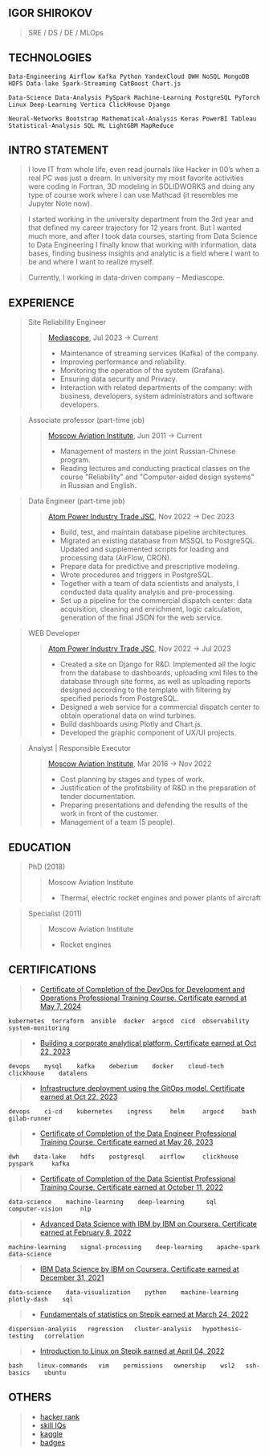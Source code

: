 ## IGOR SHIROKOV

> SRE / DS / DE / MLOps

## TECHNOLOGIES

    Data-Engineering Airflow Kafka Python YandexCloud DWH NoSQL MongoDB HDFS Data-lake Spark-Streaming CatBoost Chart.js
    
    Data-Science Data-Analysis PySpark Machine-Learning PostgreSQL PyTorch Linux Deep-Learning Vertica ClickHouse Django
    
    Neural-Networks Bootstrap Mathematical-Analysis Keras PowerBI Tableau Statistical-Analysis SQL ML LightGBM MapReduce

## INTRO STATEMENT

> I love IT from whole life, even read journals like Hacker in 00’s when a real PC was just a dream. In university my most favorite activities were coding in Fortran, 3D modeling in SOLIDWORKS and doing any type of course work where I can use Mathcad (it resembles me Jupyter Note now).

> I started working in the university department from the 3rd year and that defined my career trajectory for 12 years front. But I wanted much more, and after I took data courses, starting from Data Science to Data Engineering I finally know that working with information, data bases, finding business insights and analytic is a field where I want to be and where I want to realize myself.

> Currently, I working in data-driven company – Mediascope.

## EXPERIENCE

> Site Reliability Engineer
>> [Mediascope](https://mediascope.net/),
>> Jul 2023 → Current
>> * Maintenance of streaming services (Kafka) of the company.
>> * Improving performance and reliability.
>> * Monitoring the operation of the system (Grafana).
>> * Ensuring data security and Privacy.
>> * Interaction with related departments of the company: with business, developers, system administrators and software developers.

> Associate professor (part-time job)
>> [Moscow Aviation Institute](https://en.mai.ru/), 
>> Jun 2011 → Current
>> * Management of masters in the joint Russian-Chinese program.
>> * Reading lectures and conducting practical classes on the course "Reliability" and "Computer-aided design systems" in Russian and English.

> Data Engineer (part-time job)
>> [Atom Power Industry Trade JSC](https://en.apsbt.ru/),
>> Nov 2022 → Dec 2023
>> * Build, test, and maintain database pipeline architectures.
>> * Migrated an existing database from MSSQL to PostgreSQL. Updated and supplemented scripts for loading and processing data (AirFlow, CRON).
>> * Prepare data for predictive and prescriptive modeling.
>> * Wrote procedures and triggers in PostgreSQL.
>> * Together with a team of data scientists and analysts, I conducted data quality analysis and pre-processing.
>> * Set up a pipeline for the commercial dispatch center: data acquisition, cleaning and enrichment, logic calculation, generation of the final JSON for the web service.

> WEB Developer
>> [Atom Power Industry Trade JSC](https://en.apsbt.ru/),
>> Nov 2022 → Jul 2023
>> * Created a site on Django for R&D. Implemented all the logic from the database to dashboards, uploading xml files to the database through site forms, as well as uploading reports designed according to the template with filtering by specified periods from PostgreSQL.
>> * Designed a web service for a commercial dispatch center to obtain operational data on wind turbines.
>> * Build dashboards using Plotly and Chart.js.
>> * Developed the graphic component of UX/UI projects.

> Analyst | Responsible Executor
>> [Moscow Aviation Institute](https://en.mai.ru/),
>> Mar 2016 → Nov 2022
>> * Cost planning by stages and types of work.
>> * Justification of the profitability of R&D in the preparation of tender documentation.
>> * Preparing presentations and defending the results of the work in front of the customer.
>> * Management of a team (5 people).

## EDUCATION

> PhD (2018)
>> Moscow Aviation Institute
>> * Thermal, electric rocket engines and power plants of aircraft

> Specialist (2011)
>> Moscow Aviation Institute
>> * Rocket engines

## CERTIFICATIONS

> * [Certificate of Completion of the DevOps for Development and Operations Professional Training Course. Certificate earned at May 7, 2024](https://disk.yandex.ru/i/eQzNuePG6qFLqQ)
    
    kubernetes  terraform  ansible  docker  argocd  cicd  observability  system-monitoring

> * [Building a corporate analytical platform. Certificate earned at Oct 22, 2023](https://disk.yandex.ru/i/vM50Gb0RBsBV9w)
    
    devops    mysql    kafka    debezium    docker    cloud-tech    clickhouse    datalens

> * [Infrastructure deployment using the GitOps model. Certificate earned at Oct 22, 2023](https://disk.yandex.ru/i/bmnQ93UF92eovQ)
    
    devops    ci-cd    kubernetes    ingress     helm     argocd     bash     gilab-runner

> * [Certificate of Completion of the Data Engineer Professional Training Course. Certificate earned at May 26, 2023](https://disk.yandex.ru/i/xscI6hf5QhWj3g)
    
    dwh    data-lake    hdfs    postgresql    airflow     clickhouse     pyspark     kafka

> * [Certificate of Completion of the Data Scientist Professional Training Course. Certificate earned at October 11, 2022](https://disk.yandex.ru/i/U9dBo55xGPU1Rw)
    
    data-science    machine-learning    deep-learning      sql     computer-vision     nlp

> * [Advanced Data Science with IBM by IBM on Coursera. Certificate earned at February 8, 2022](https://coursera.org/share/786097aa73e892c6bef06d12b74059db)
    
    machine-learning    signal-processing    deep-learning    apache-spark    data-science
    
> * [IBM Data Science by IBM on Coursera. Certificate earned at December 31, 2021](https://coursera.org/share/37873ff936bce6ddadef2d4f6b36bdcb)
    
    data-science    data-visualization    python    machine-learning    plotly-dash    sql
    
> * [Fundamentals of statistics on Stepik earned at March 24, 2022](https://stepik.org/cert/1447548)
    
    dispersion-analysis   regression   cluster-analysis   hypothesis-testing   correlation

> * [Introduction to Linux on Stepik earned at April 04, 2022](https://stepik.org/cert/1462921)
    
    bash    linux-commands   vim    permissions   ownership    wsl2   ssh-basics    ubuntu

## OTHERS
> * [hacker rank](https://www.hackerrank.com/Igor_Shirokov)
> * [skill IQs](https://app.pluralsight.com/profile/igor-shirokov)
> * [kaggle](https://www.kaggle.com/igorshirokov/competitions?tab=active)
> * [badges](https://www.credly.com/users/igor-shirokov)
